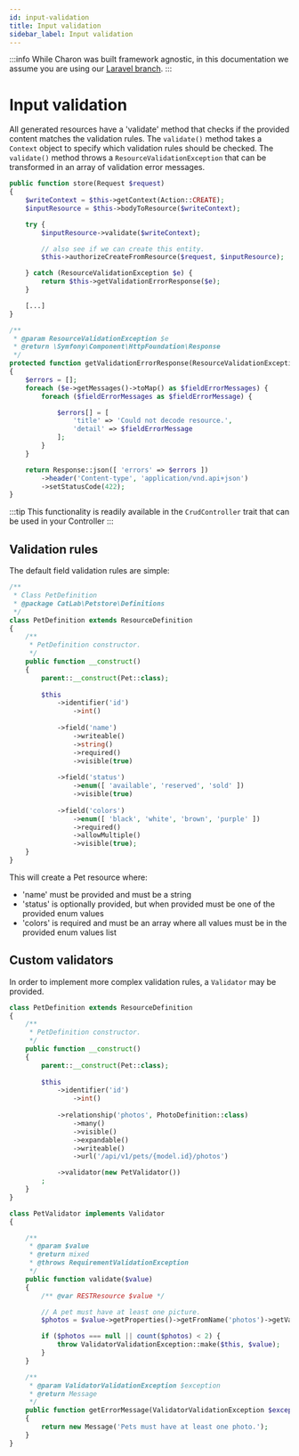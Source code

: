 ```yaml
---
id: input-validation
title: Input validation
sidebar_label: Input validation
---
```


:::info
While Charon was built framework agnostic, in this documentation we assume you are
using our [Laravel branch](https://github.com/catlabinteractive/charon-laravel).
:::

Input validation
================
All generated resources have a 'validate' method that checks if the provided content matches the validation rules.
The `validate()` method takes a `Context` object to specify which validation rules should be checked. The `validate()`
method throws a `ResourceValidationException` that can be transformed in an array of validation error messages.

```php
public function store(Request $request)
{
    $writeContext = $this->getContext(Action::CREATE);
    $inputResource = $this->bodyToResource($writeContext);

    try {
        $inputResource->validate($writeContext);

        // also see if we can create this entity.
        $this->authorizeCreateFromResource($request, $inputResource);

    } catch (ResourceValidationException $e) {
        return $this->getValidationErrorResponse($e);
    }

    [...]
}

/**
 * @param ResourceValidationException $e
 * @return \Symfony\Component\HttpFoundation\Response
 */
protected function getValidationErrorResponse(ResourceValidationException $e)
{
    $errors = [];
    foreach ($e->getMessages()->toMap() as $fieldErrorMessages) {
        foreach ($fieldErrorMessages as $fieldErrorMessage) {

            $errors[] = [
                'title' => 'Could not decode resource.',
                'detail' => $fieldErrorMessage
            ];
        }
    }

    return Response::json([ 'errors' => $errors ])
        ->header('Content-type', 'application/vnd.api+json')
        ->setStatusCode(422);
}

```

:::tip
This functionality is readily available in the `CrudController` trait that can be used in your Controller
:::

Validation rules
----------------
The default field validation rules are simple:

```php
/**
 * Class PetDefinition
 * @package CatLab\Petstore\Definitions
 */
class PetDefinition extends ResourceDefinition
{
    /**
     * PetDefinition constructor.
     */
    public function __construct()
    {
        parent::__construct(Pet::class);
        
        $this
            ->identifier('id')
                ->int()
            
            ->field('name')
                ->writeable()
                ->string()
                ->required()
                ->visible(true)
                
            ->field('status')
                ->enum([ 'available', 'reserved', 'sold' ])
                ->visible(true)
                
            ->field('colors')
                ->enum([ 'black', 'white', 'brown', 'purple' ])
                ->required()
                ->allowMultiple()
                ->visible(true);
    }
}
```

This will create a Pet resource where:
 * 'name' must be provided and must be a string
 * 'status' is optionally provided, but when provided must be one of the provided enum values
 * 'colors' is required and must be an array where all values must be in the provided enum values list

Custom validators
-----------------
In order to implement more complex validation rules, a `Validator` may be provided.

```php
class PetDefinition extends ResourceDefinition
{
    /**
     * PetDefinition constructor.
     */
    public function __construct()
    {
        parent::__construct(Pet::class);
        
        $this
            ->identifier('id')
                ->int()
            
            ->relationship('photos', PhotoDefinition::class)
                ->many()
                ->visible()
                ->expandable()
                ->writeable()
                ->url('/api/v1/pets/{model.id}/photos')

            ->validator(new PetValidator())
        ;
    }
}
```

```php
class PetValidator implements Validator
{

    /**
     * @param $value
     * @return mixed
     * @throws RequirementValidationException
     */
    public function validate($value)
    {
        /** @var RESTResource $value */

        // A pet must have at least one picture.
        $photos = $value->getProperties()->getFromName('photos')->getValue();

        if ($photos === null || count($photos) < 2) {
            throw ValidatorValidationException::make($this, $value);
        }
    }

    /**
     * @param ValidatorValidationException $exception
     * @return Message
     */
    public function getErrorMessage(ValidatorValidationException $exception) : Message
    {
        return new Message('Pets must have at least one photo.');
    }
}
```

